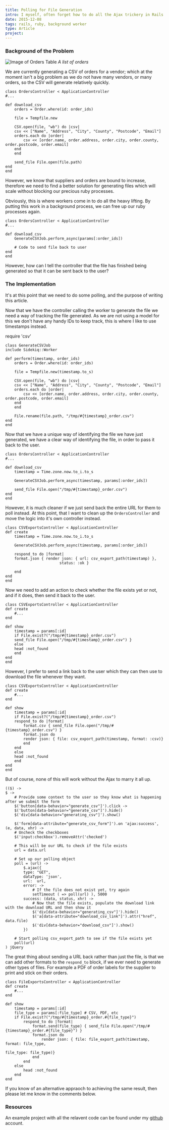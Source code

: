 ```yaml
---
title: Polling for File Generation
intro: I myself, often forget how to do all the Ajax trickery in Rails and Google isn't always the most helpful resource for me in this area.  Therefore, I thought I'd share my process with you and also leave a reminder for myself when I forget how to do it again.
date: 2015-12-08
tags: rails, ruby, background worker
type: Article
project:
---
```


### Background of the Problem

![Image of Orders Table](/static/images/orders.png)
_A list of orders_

We are currently generating a CSV of orders for a vendor; which at the moment isn't a big problem as we do not have many vendors, or many orders, so the CSV will generate relatively quickly.

    class OrdersController < ApplicationController
    #...

    def download_csv
        orders = Order.where(id: order_ids)

        file = Tempfile.new

        CSV.open(file, "wb") do |csv|
        csv << ["Name", "Address", "City", "County", "Postcode", "Email"]
        orders.each do |order|
            csv << [order.name, order.address, order.city, order.county, order.postcode, order.email]
        end
        end

        send_file File.open(file.path)
    end
    end

However, we know that suppliers and orders are bound to increase, therefore we need to find a better solution for generating files which will scale without blocking our precious ruby processes.

Obviously, this is where workers come in to do all the heavy lifting. By putting this work in a background process, we can free up our ruby processes again.

    class OrdersController < ApplicationController
    #...

    def download_csv
        GenerateCSVJob.perform_async(params[:order_ids])

        # Code to send file back to user
    end
    end

However, how can I tell the controller that the file has finished being generated so that it can be sent back to the user?

### The Implementation

It's at this point that we need to do some polling, and the purpose of writing this article.

Now that we have the controller calling the worker to generate the file we need a way of tracking the file generated. As we are not using a model for this we don't have any handy IDs to keep track, this is where I like to use timestamps instead.

require 'csv'

    class GenerateCSVJob
    include Sidekiq::Worker

    def perform(timestamp, order_ids)
        orders = Order.where(id: order_ids)

        file = Tempfile.new(timestamp.to_s)

        CSV.open(file, "wb") do |csv|
        csv << ["Name", "Address", "City", "County", "Postcode", "Email"]
        orders.each do |order|
            csv << [order.name, order.address, order.city, order.county, order.postcode, order.email]
        end
        end

        File.rename(file.path, "/tmp/#{timestamp}_order.csv")
    end
    end

Now that we have a unique way of identifying the file we have just generated, we have a clear way of identifying the file, in order to pass it back to the user.

    class OrdersController < ApplicationController
    #...

    def download_csv
        timestamp = Time.zone.now.to_i.to_s

        GenerateCSVJob.perform_async(timestamp, params[:order_ids])

        send_file File.open("/tmp/#{timestamp}_order.csv")
    end
    end

However, it is much cleaner if we just send back the entire URL for them to poll instead. At this point, that I want to clean up the `OrdersController` and move the logic into it's own controller instead.

    class CSVExportsController < ApplicationController
    def create
        timestamp = Time.zone.now.to_i.to_s

        GenerateCSVJob.perform_async(timestamp, params[:order_ids])

        respond_to do |format|
        format.json { render json: { url: csv_export_path(timestamp) },
                            status: :ok }

        end
    end
    end

Now we need to add an action to check whether the file exists yet or not, and if it does, then send it back to the user.

    class CSVExportsController < ApplicationController
    def create
        #...
    end

    def show
        timestamp = params[:id]
        if File.exist?("/tmp/#{timestamp}_order.csv")
        send_file File.open("/tmp/#{timestamp}_order.csv") }
        else
        head :not_found
        end
    end
    end

However, I prefer to send a link back to the user which they can then use to download the file whenever they want.

    class CSVExportsController < ApplicationController
    def create
        #...
    end

    def show
        timestamp = params[:id]
        if File.exist?("/tmp/#{timestamp}_order.csv")
        respond_to do |format|
            format.csv { send_file File.open("/tmp/#{timestamp}_order.csv") }
            format.json do
            render json: { file: csv_export_path(timestamp, format: :csv)}
            end
        end
        else
        head :not_found
        end
    end
    end

But of course, none of this will work without the Ajax to marry it all up.

    (($) ->
    $ ->
        # Provide some context to the user so they know what is happening after we submit the form
        $('button[data-behavior="generate_csv"]').click ->
        $('button[data-behavior="generate_csv"]').hide()
        $('div[data-behavior="generating_csv"]').show()

        $('form[data-attribute="generate_csv_form"]').on 'ajax:success', (e, data, xhr) ->
        # Uncheck the checkboxes
        $('input:checkbox').removeAttr('checked')

        # This will be our URL to check if the file exists
        url = data.url

        # Set up our polling object
        poll = (url) ->
            $.ajax({
            type: "GET",
            dataType: 'json',
            url:  url,
            error: ->
                # If the file does not exist yet, try again
                setTimeout ( => poll(url) ), 5000
            success: (data, status, xhr) ->
                # Now that the file exists, populate the download link with the download URL and then show it
                $('div[data-behavior="generating_csv"]').hide()
                $('a[data-attribute="download_csv_link"]').attr("href", data.file)
                $('div[data-behavior="download_csv"]').show()
            })

        # Start polling csv_export_path to see if the file exists yet
        poll(url)
    ) jQuery

The great thing about sending a URL back rather than just the file, is that we can add other formats to the `respond_to` block, if we ever need to generate other types of files. For example a PDF of order labels for the supplier to print and stick on their orders.

    class FileExportsController < ApplicationController
    def create
        #...
    end

    def show
        timestamp = params[:id]
        file_type = params[:file_type] # CSV, PDF, etc
        if File.exist?("/tmp/#{timestamp}_order.#{file_type}")
            respond_to do |format|
                format.send(file_type) { send_file File.open("/tmp/#{timestamp}_order.#{file_type}") }
                format.json do
                    render json: { file: file_export_path(timestamp, format: file_type,
                                                                    file_type: file_type)}
                end
            end
        else
            head :not_found
        end
    end

If you know of an alternative appraoch to achieving the same result, then please let me know in the comments below.

### Resources

An example project with all the relavent code can be found under my [github](https://github.com/krisquigley/poll-worker-for-changes) account.
